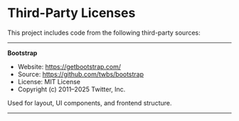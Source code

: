 # Third-Party Licenses

This project includes code from the following third-party sources:

---

**Bootstrap**
- Website: https://getbootstrap.com/
- Source: https://github.com/twbs/bootstrap
- License: MIT License
- Copyright (c) 2011–2025 Twitter, Inc.

Used for layout, UI components, and frontend structure.

---
